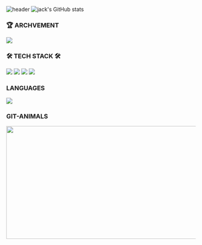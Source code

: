 ![header](https://capsule-render.vercel.app/api?type=waving&color=auto&height=150&section=header&text=Jack's%20World&fontSize=70)
![jack's GitHub stats](https://github-readme-stats.vercel.app/api?username=jhlee0409&show_icons=true&theme=radical&count_private=true)

<h3> 🏆 ARCHVEMENT </h3>

<div>
  <a href="https://hhpluscertificateofcompletion.oopy.io/">
  <img src="https://static.spartacodingclub.kr/hanghae99/plus/completion/badge_black.svg" />
</a>
</div>

<h3> 🛠 TECH STACK 🛠 </h3>
  
<p>
  <img src="https://img.shields.io/badge/ReactJS-5bcfed?style=flat-square&logo=React&logoColor=white" /></a>
  <img src="https://img.shields.io/badge/Javascript-F0DB4F?style=flat-square&logo=Javascript&logoColor=white" /></a>
  <img src="https://img.shields.io/badge/NextJS-000000?style=flat-square&logo=Next.js&logoColor=white" /></a>
  <img src="https://img.shields.io/badge/TypeScript-3178C6?style=flat-square&logo=TypeScript&logoColor=white" /></a>
</p>

<h3> LANGUAGES </h3>

<img src="https://github-readme-stats.vercel.app/api/top-langs/?username=jhlee0409&layout=compact&theme=blue"/>

<h3> GIT-ANIMALS </h3>

<a href="https://github.com/devxb/gitanimals">
<img
  src="https://render.gitanimals.org/farms/jhlee0409"
  width="600"
  height="300"
/>
</a>

